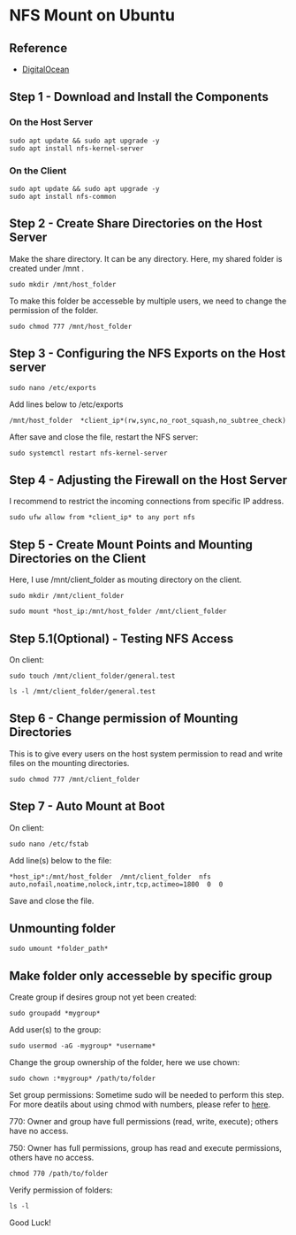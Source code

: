 # NFS Mount on Ubuntu

## Reference
- [DigitalOcean](https://www.digitalocean.com/community/tutorials/how-to-set-up-an-nfs-mount-on-ubuntu-20-04)

## Step 1 - Download and Install the Components
### On the Host Server
```
sudo apt update && sudo apt upgrade -y
sudo apt install nfs-kernel-server
```
### On the Client
```
sudo apt update && sudo apt upgrade -y
sudo apt install nfs-common
```

## Step 2 - Create Share Directories on the Host Server
Make the share directory.
It can be any directory. Here, my shared folder is created under /mnt .
```
sudo mkdir /mnt/host_folder
```
To make this folder be accesseble by multiple users, we need to change the permission of the folder.
```
sudo chmod 777 /mnt/host_folder
```

## Step 3 - Configuring the NFS Exports on the Host server
```
sudo nano /etc/exports
```
Add lines below to /etc/exports
```
/mnt/host_folder  *client_ip*(rw,sync,no_root_squash,no_subtree_check)
```
After save and close the file, restart the NFS server:
```
sudo systemctl restart nfs-kernel-server
```

## Step 4 - Adjusting the Firewall on the Host Server
I recommend to restrict the incoming connections from specific IP address.
```
sudo ufw allow from *client_ip* to any port nfs
```

## Step 5 - Create Mount Points and Mounting Directories on the Client
Here, I use /mnt/client_folder as mouting directory on the client.
```
sudo mkdir /mnt/client_folder
```
```
sudo mount *host_ip:/mnt/host_folder /mnt/client_folder
```

## Step 5.1(Optional) - Testing NFS Access
On client:
```
sudo touch /mnt/client_folder/general.test
```
```
ls -l /mnt/client_folder/general.test
```

## Step 6 - Change permission of Mounting Directories
This is to give every users on the host system permission to read and write files on the mounting directories.
```
sudo chmod 777 /mnt/client_folder
```

## Step 7 - Auto Mount at Boot
On client:
```
sudo nano /etc/fstab
```
Add line(s) below to the file:
```
*host_ip*:/mnt/host_folder  /mnt/client_folder  nfs  auto,nofail,noatime,nolock,intr,tcp,actimeo=1800  0  0
```
Save and close the file.

## Unmounting folder
```
sudo umount *folder_path*
```

## Make folder only accesseble by specific group
Create group if desires group not yet been created:
```
sudo groupadd *mygroup*
```
Add user(s) to the group:
```
sudo usermod -aG -mygroup* *username*
```
Change the group ownership of the folder, here we use chown:
```
sudo chown :*mygroup* /path/to/folder
```
Set group permissions:
Sometime sudo will be needed to perform this step.
For more deatils about using chmod with numbers, please refer to [here](https://help.ubuntu.com/community/FilePermissions#chmod_with_Numbers).


770: Owner and group have full permissions (read, write, execute); others have no access.

750: Owner has full permissions, group has read and execute permissions, others have no access.
```
chmod 770 /path/to/folder
```
Verify permission of folders:
```
ls -l
```


Good Luck!
